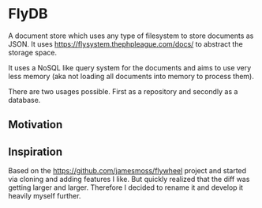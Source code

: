 # FlyDB

A document store which uses any type of filesystem to store documents as JSON.
It uses https://flysystem.thephpleague.com/docs/ to abstract the storage space.

It uses a NoSQL like query system for the documents and aims to use very less 
memory (aka not loading all documents into memory to process them).

There are two usages possible. First as a repository and secondly as a database.

## Motivation

## Inspiration

Based on the https://github.com/jamesmoss/flywheel project and started via cloning and
adding features I like. But quickly realized that the diff was getting larger and larger.
Therefore I decided to rename it and develop it heavily myself further.